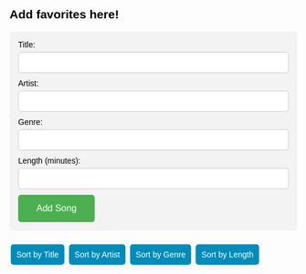 <html>
<head>
  <style>
    body {
      font-family: Arial, sans-serif;
       color: black;
    }
    .song-item {
      border: 1px solid #ccc;
      margin-bottom: 10px;
      padding: 10px;
      border-radius: 5px;
      background-color: #f9f9f9;
    }
    form {
      background-color: #f3f3f3;
      padding: 15px;
      margin-bottom: 20px;
      border-radius: 5px;
    }
    label {
      display: block;
      margin-bottom: 5px;
    }
    input[type="text"],
    input[type="number"],
    select {
      width: 100%;
      padding: 10px;
      margin-bottom: 10px;
      border: 1px solid #ccc;
      border-radius: 5px;
    }
    input[type="submit"] {
      background-color: #4CAF50;
      border: none;
      color: white;
      padding: 15px 32px;
      text-align: center;
      text-decoration: none;
      display: inline-block;
      font-size: 16px;
      border-radius: 5px;
      cursor: pointer;
    }
    button {
      background-color: #008CBA;
      border: none;
      color: white;
      padding: 10px;
      text-align: center;
      text-decoration: none;
      display: inline-block;
      font-size: 14px;
      margin: 4px 2px;
      border-radius: 5px;
      cursor: pointer;
    }
  </style>
</head>
<body>
  <h2>Add favorites here!</h2>
  <form id="songForm">
    <label for="title">Title:</label>
    <input type="text" id="title" name="title">
    <label for="artist">Artist:</label>
    <input type="text" id="artist" name="artist">
    <label for="genre">Genre:</label>
    <input type="text" id="genre" name="genre">
    <label for="length">Length (minutes):</label>
    <input type="number" id="length" name="length">
    <input type="submit" value="Add Song">
  </form>

  <div id="songs"></div>

  <button onclick="sortAndSearch(sortByTitle)">Sort by Title</button>
  <button onclick="sortAndSearch(sortByArtist)">Sort by Artist</button>
  <button onclick="sortAndSearch(sortByGenre)">Sort by Genre</button>
  <button onclick="sortAndSearch(sortByLength)">Sort by Length</button>

  <script>
    let songs = JSON.parse(localStorage.getItem('songs')) || [];

    function addSong(song) {
      songs.push(song);
      localStorage.setItem('songs', JSON.stringify(songs));
    }

    function displaySongs(sortedSongs) {
      const songsDiv = document.getElementById('songs');
      songsDiv.innerHTML = '';
      sortedSongs.forEach(song => {
        const songDiv = document.createElement('div');
        songDiv.classList.add('song-item');
        songDiv.textContent = `${song.title} by ${song.artist}, Genre: ${song.genre}, Length: ${song.length} minutes`;
        songsDiv.appendChild(songDiv);
      });
    }

    function sortByTitle() {
      return [...songs].sort((a, b) => a.title.localeCompare(b.title));
    }

    function sortByArtist() {
      return [...songs].sort((a, b) => a.artist.localeCompare(b.artist));
    }

    function sortByGenre() {
      return [...songs].sort((a, b) => a.genre.localeCompare(b.genre));
    }

    function sortByLength() {
      return [...songs].sort((a, b) => a.length - b.length);
    }

    function sortAndSearch(sortFunction) {
      const searchText = prompt("Enter search text:");
      let sortedSongs = sortFunction();
      if (searchText !== null && searchText !== '') {
        sortedSongs = sortedSongs.filter(song => song.title.includes(searchText) || song.artist.includes(searchText) || song.genre.includes(searchText));
      }
      displaySongs(sortedSongs);
    }

    document.getElementById('songForm').addEventListener('submit', function(event) {
      event.preventDefault();
      const title = document.getElementById('title').value;
      const artist = document.getElementById('artist').value;
      const genre = document.getElementById('genre').value;
      const length = Number(document.getElementById('length').value);
      addSong({ title, artist, genre, length });
      displaySongs(songs);
    });

    // Display the initial songs
    displaySongs(songs);
  </script>
</body>
</html>

